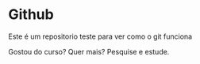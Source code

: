 # Github

Este é um repositorio teste para ver como o git funciona

Gostou do curso? Quer mais? Pesquise e estude.